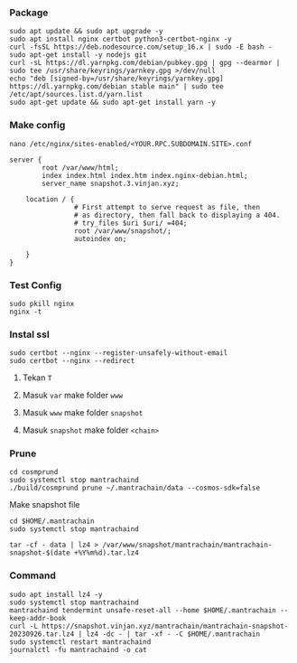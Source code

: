 ### Package
```
sudo apt update && sudo apt upgrade -y
sudo apt install nginx certbot python3-certbot-nginx -y
curl -fsSL https://deb.nodesource.com/setup_16.x | sudo -E bash -
sudo apt-get install -y nodejs git
curl -sL https://dl.yarnpkg.com/debian/pubkey.gpg | gpg --dearmor | sudo tee /usr/share/keyrings/yarnkey.gpg >/dev/null
echo "deb [signed-by=/usr/share/keyrings/yarnkey.gpg] https://dl.yarnpkg.com/debian stable main" | sudo tee /etc/apt/sources.list.d/yarn.list
sudo apt-get update && sudo apt-get install yarn -y
```
### Make config
```
nano /etc/nginx/sites-enabled/<YOUR.RPC.SUBDOMAIN.SITE>.conf
```
```
server {
        root /var/www/html;
        index index.html index.htm index.nginx-debian.html;
        server_name snapshot.3.vinjan.xyz; 

	location / {
                # First attempt to serve request as file, then
                # as directory, then fall back to displaying a 404.
                # try_files $uri $uri/ =404;
                root /var/www/snapshot/;
                autoindex on;

    }
}
```
### Test Config
```
sudo pkill nginx
nginx -t
```
### Instal ssl
```
sudo certbot --nginx --register-unsafely-without-email
sudo certbot --nginx --redirect
```

1. Tekan `T`
 
2. Masuk `var` make folder `www`

3. Masuk `www` make folder `snapshot`

4. Masuk `snapshot` make folder `<chain>`

### Prune
```
cd cosmprund
sudo systemctl stop mantrachaind
./build/cosmprund prune ~/.mantrachain/data --cosmos-sdk=false
```

Make snapshot file
 ```
cd $HOME/.mantrachain
sudo systemctl stop mantrachaind
```

```
tar -cf - data | lz4 > /var/www/snapshot/mantrachain/mantrachain-snapshot-$(date +%Y%m%d).tar.lz4
```

### Command
```
sudo apt install lz4 -y
sudo systemctl stop mantrachaind
mantrachaind tendermint unsafe-reset-all --home $HOME/.mantrachain --keep-addr-book
curl -L https://snapshot.vinjan.xyz/mantrachain/mantrachain-snapshot-20230926.tar.lz4 | lz4 -dc - | tar -xf - -C $HOME/.mantrachain
sudo systemctl restart mantrachaind
journalctl -fu mantrachaind -o cat
```











